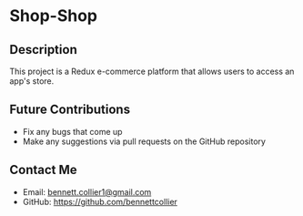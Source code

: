 # Shop-Shop

## Description
This project is a Redux e-commerce platform that allows users to access an app's store.

## Future Contributions
- Fix any bugs that come up
- Make any suggestions via pull requests on the GitHub repository

## Contact Me
- Email: bennett.collier1@gmail.com
- GitHub: https://github.com/bennettcollier